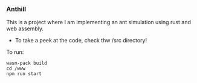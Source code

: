 ### Anthill
This is a project where I am implementing an ant simulation using rust and web assembly.
- To take a peek at the code, check thw /src directory!

To run:
```
wasm-pack build
cd /www
npm run start
```
